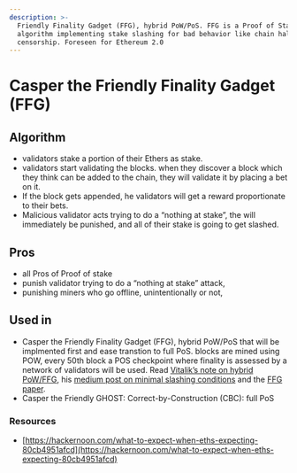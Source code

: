 ```yaml
---
description: >-
  Friendly Finality Gadget (FFG), hybrid PoW/PoS. FFG is a Proof of Stake
  algorithm implementing stake slashing for bad behavior like chain halts and
  censorship. Foreseen for Ethereum 2.0
---
```


# Casper the Friendly Finality Gadget \(FFG\)

## Algorithm

* validators stake a portion of their Ethers as stake.
* validators start validating the blocks. when they discover a block which they think can be added to the chain, they will validate it by placing a bet on it.
* If the block gets appended, he validators will get a reward proportionate to their bets.
* Malicious validator acts trying to do a “nothing at stake”, the will immediately be punished, and all of their stake is going to get slashed.

## Pros

* all Pros of Proof of stake
* punish validator trying to do a “nothing at stake” attack, 
* punishing miners who go offline, unintentionally or not,

## Used in

* Casper the Friendly Finality Gadget \(FFG\), hybrid PoW/PoS that will be implmented first and ease transtion to full PoS. blocks are mined using POW, every 50th block a POS checkpoint where finality is assessed by a network of validators will be used.  Read [Vitalik’s note on hybrid PoW/FFG](https://vitalik.ca/files/casper_note.html), his [medium post on minimal slashing conditions](https://medium.com/@VitalikButerin/minimal-slashing-conditions-20f0b500fc6c) and the [FFG paper](https://arxiv.org/abs/1710.09437).
* Casper the Friendly GHOST: Correct-by-Construction \(CBC\): full PoS

### Resources

* [https://hackernoon.com/what-to-expect-when-eths-expecting-80cb4951afcd](https://hackernoon.com/what-to-expect-when-eths-expecting-80cb4951afcd)

